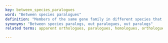 ```yaml
---
key: between_species_paralogues
word: "Between species paralogues"
definition: "Members of the same gene family in different species that are not direct orthologues. In a gene tree, these genes are separated by a duplication node."
synonyms: "Between species paralogs, out paralogues, out paralogs"
related terms: apparent orthologues, paralogues, homologues, orthologues, within_species_paralogues

---
```

